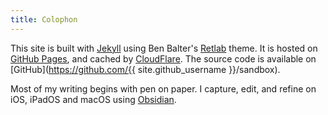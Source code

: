 ```yaml
---
title: Colophon
---
```


<!-- markdownlint-disable MD032 -->

This site is built with [Jekyll](https://jekyllrb.com) using Ben Balter's [Retlab](https://github.com/benbalter/retlab/) theme. It is hosted on [GitHub Pages](https://jekyllrb.com/docs/github-pages/), and cached by [CloudFlare](https://www.cloudflare.com/). The source code is available on [GitHub](https://github.com/{{ site.github_username }}/sandbox).

Most of my writing begins with pen on paper. I capture, edit, and refine on iOS, iPadOS and macOS using [Obsidian](https://obsidian.md).
